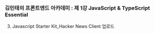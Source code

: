 ### 김민태의 프론트엔드 아카데미 : 제 1강 JavaScript & TypeScript Essential

3.  Javascript Starter Kit_Hacker News Client 업로드
